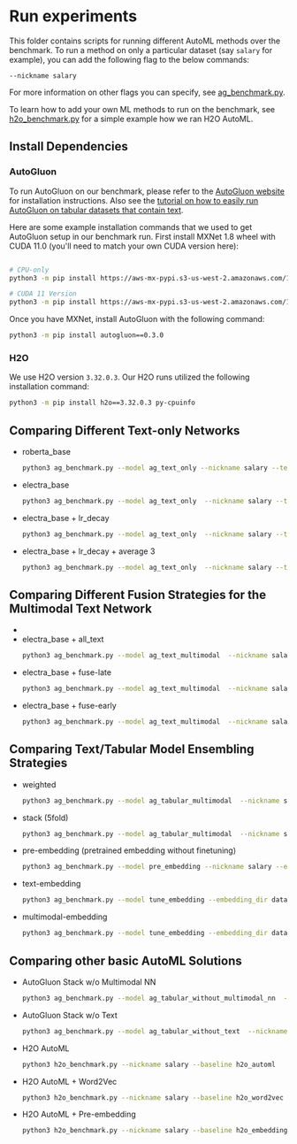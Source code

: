 # Run experiments

This folder contains scripts for running different AutoML methods over the benchmark. To run a method on only a particular dataset (say `salary` for example), you can add the following flag to the below commands: 
``` 
--nickname salary
```

For more information on other flags you can specify, see [ag_benchmark.py](ag_benchmark.py). 

To learn how to add your own ML methods to run on the benchmark, see [h2o_benchmark.py](h2o_benchmark.py) for a simple example how we ran H2O AutoML.

## Install Dependencies

### AutoGluon

To run AutoGluon on our benchmark, please refer to the [AutoGluon website](https://auto.gluon.ai/) for installation instructions.
Also see the [tutorial on how to easily run AutoGluon on tabular datasets that contain text](https://auto.gluon.ai/stable/tutorials/tabular_prediction/tabular-multimodal-text-others.html).

Here are some example installation commands that we used to get AutoGluon setup in our benchmark run. 
First install MXNet 1.8 wheel with CUDA 11.0 (you'll need to match your own CUDA version here):

```bash

# CPU-only
python3 -m pip install https://aws-mx-pypi.s3-us-west-2.amazonaws.com/1.8.0/aws_mx-1.8.0-py2.py3-none-manylinux2014_x86_64.whl

# CUDA 11 Version
python3 -m pip install https://aws-mx-pypi.s3-us-west-2.amazonaws.com/1.8.0/aws_mx_cu110-1.8.0-py2.py3-none-manylinux2014_x86_64.whl
```

Once you have MXNet, install AutoGluon with the following command:

```bash
python3 -m pip install autogluon==0.3.0
```

### H2O

We use H2O version `3.32.0.3`. Our H2O runs utilized the following installation command:

```bash
python3 -m pip install h2o==3.32.0.3 py-cpuinfo
```


## Comparing Different Text-only Networks
- roberta_base
    ```bash
    python3 ag_benchmark.py --model ag_text_only --nickname salary --text_backbone roberta_base --decay-rate 1.0 --n-average-epoch 1
    ```
- electra_base
    ```bash
    python3 ag_benchmark.py --model ag_text_only  --nickname salary --text_backbone electra_base --decay-rate 1.0 --n-average-epoch 1
    ```
- electra_base + lr_decay
    ```bash
    python3 ag_benchmark.py --model ag_text_only  --nickname salary --text_backbone electra_base --decay-rate 0.8 --n-average-epoch 1
    ```
- electra_base + lr_decay + average 3
    ```bash
    python3 ag_benchmark.py --model ag_text_only  --nickname salary --text_backbone electra_base --decay-rate 0.8 --n-average-epoch 3 --extract_embedding
    ```

## Comparing Different Fusion Strategies for the Multimodal Text Network
- 
- electra_base + all_text
    ```bash
    python3 ag_benchmark.py --model ag_text_multimodal  --nickname salary --text_backbone electra_base --decay-rate 0.8 --n-average-epoch 3 --multimodal_fusion_strategy all_text --extract_embedding
    ```
- electra_base + fuse-late
    ```bash
    python3 ag_benchmark.py --model ag_text_multimodal  --nickname salary --text_backbone electra_base --decay-rate 0.8 --n-average-epoch 3 --multimodal_fusion_strategy fuse_late --extract_embedding
    ```
- electra_base + fuse-early
    ```bash
    python3 ag_benchmark.py --model ag_text_multimodal  --nickname salary --text_backbone electra_base --decay-rate 0.8 --n-average-epoch 3 --multimodal_fusion_strategy fuse_early --extract_embedding
    ```

## Comparing Text/Tabular Model Ensembling Strategies
- weighted
  ```bash
  python3 ag_benchmark.py --model ag_tabular_multimodal  --nickname salary --text_backbone electra_base --decay-rate 0.8 --n-average-epoch 3 --multimodal_fusion_strategy fuse_late --ensemble_option weighted
  ```
- stack (5fold)
  ```bash
  python3 ag_benchmark.py --model ag_tabular_multimodal  --nickname salary --text_backbone electra_base --decay-rate 0.8 --n-average-epoch 3 --multimodal_fusion_strategy fuse_late --ensemble_option 5fold_1stack
  ```
- pre-embedding (pretrained embedding without finetuning)
  ```bash
  python3 ag_benchmark.py --model pre_embedding --nickname salary --ensemble_option weighted
  ```
- text-embedding
  ```bash
  python3 ag_benchmark.py --model tune_embedding --embedding_dir data_scientist_salary_ag_text_only_electra_base_0.8_3_weighted_fuse_late --nickname salary --ensemble_option weighted
  ```
- multimodal-embedding
  ```bash
  python3 ag_benchmark.py --model tune_embedding --embedding_dir data_scientist_salary_ag_text_multimodal_electra_base_0.8_3_weighted_fuse_late  --nickname salary --ensemble_option weighted
  ```

## Comparing other basic AutoML Solutions
- AutoGluon Stack w/o Multimodal NN
  ```bash
  python3 ag_benchmark.py --model ag_tabular_without_multimodal_nn  --nickname salary --ensemble_option 5fold_1stack
  ```
- AutoGluon Stack w/o Text
  ```bash
  python3 ag_benchmark.py --model ag_tabular_without_text  --nickname salary --ensemble_option 5fold_1stack
  ```
- H2O AutoML
  ```bash
  python3 h2o_benchmark.py --nickname salary --baseline h2o_automl 
  ```
- H2O AutoML + Word2Vec
  ```bash
  python3 h2o_benchmark.py --nickname salary --baseline h2o_word2vec
  ```
- H2O AutoML + Pre-embedding
  ```bash
  python3 h2o_benchmark.py --nickname salary --baseline h2o_embedding --embed_dir salary_pre_embedding
  ```
